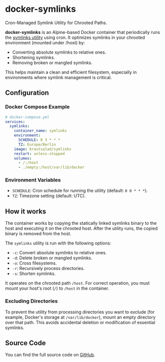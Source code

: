 # docker-symlinks

Cron-Managed Symlink Utility for Chrooted Paths.

**docker-symlinks** is an Alpine-based Docker container that periodically runs the [symlinks utility](https://github.com/brandt/symlinks) using cron. It optimizes symlinks in your chrooted environment (mounted under /host) by:

- Converting absolute symlinks to relative ones.
- Shortening symlinks.
- Removing broken or mangled symlinks.

This helps maintain a clean and efficient filesystem, especially in environments where symlink management is critical.

## Configuration

### Docker Compose Example

```yaml
# docker-compose.yml
services:
  symlinks:
    container_name: symlinks
    environment:
      SCHEDULE: 0 3 * * *
      TZ: Europe/Berlin
    image: krautsalad/symlinks
    restart: unless-stopped
    volumes:
      - /:/host
      - ./empty:/host/var/lib/docker
```

### Environment Variables

- `SCHEDULE`: Cron schedule for running the utility (default: `0 0 * * *`).
- `TZ`: Timezone setting (default: UTC).

## How it works

The container works by copying the statically linked symlinks binary to the host and executing it on the chrooted host. After the utility runs, the copied binary is removed from the host.

The `symlinks` utility is run with the following options:

- `-c`: Convert absolute symlinks to relative ones.
- `-d`: Delete broken or mangled symlinks.
- `-o`: Cross filesystems.
- `-r`: Recursively process directories.
- `-s`: Shorten symlinks.

It operates on the chrooted path `/host`. For correct operation, you must mount your host's root (`/`) to `/host` in the container.

### Excluding Directories

To prevent the utility from processing directories you want to exclude (for example, Docker's storage at `/var/lib/docker`), mount an empty directory over that path. This avoids accidental deletion or modification of essential symlinks.

## Source Code

You can find the full source code on [GitHub](https://github.com/krautsalad/docker-symlinks).
